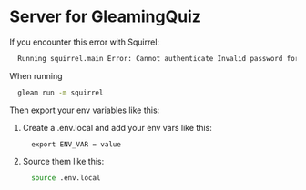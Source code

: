 # Server for GleamingQuiz

If you encounter this error with Squirrel:

```bash
  Running squirrel.main Error: Cannot authenticate Invalid password for user postgres. Hint: You can change the default password used to authenticate by setting the PGPASSWORD environment variable
```

When running

```bash
  gleam run -m squirrel
```

Then export your env variables like this:

1. Create a .env.local and add your env vars like this:

   ```env
     export ENV_VAR = value
   ```

2. Source them like this:

   ```bash
     source .env.local
   ```

